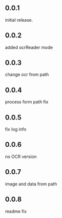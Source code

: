 ## 0.0.1
initial release.


## 0.0.2
added ocrReader mode

## 0.0.3
change ocr from path

## 0.0.4
process form path fix

## 0.0.5
fix log info

## 0.0.6
no OCR version

## 0.0.7
image and data from path 

## 0.0.8
readme fix



